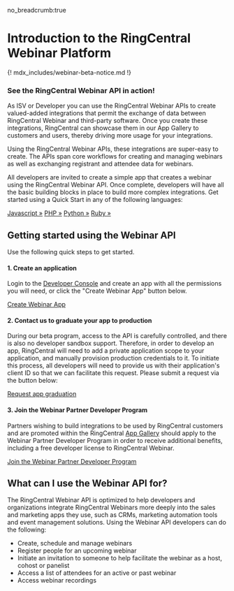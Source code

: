 no_breadcrumb:true

# Introduction to the RingCentral Webinar Platform

{! mdx_includes/webinar-beta-notice.md !}

<div class="jumbotron pt-1">
  <h3 class="h3 display-5">See the RingCentral Webinar API in action!</h3>
  <p class="lead">As ISV or Developer you can use the RingCentral Webinar APIs to create valued-added integrations that permit the exchange of data between RingCentral Webinar and third-party software. Once you create these integrations, RingCentral can showcase them in our App Gallery to customers and users, thereby driving more usage for your integrations.</p>
  <p class="lead">Using the RingCentral Webinar APIs, these integrations are super-easy to create. The APIs span core workflows for creating and managing webinars as well as exchanging registrant and attendee data for webinars.</p>
  <p>All developers are invited to create a simple app that creates a webinar using the RingCentral Webinar API. Once complete, developers will have all the basic building blocks in place to build more complex integrations. Get started using a Quick Start in any of the following languages:</p>
  <a href="quick-start/#Javascript" class="btn btn-light qs-link">Javascript &raquo;</a>
  <a href="quick-start/#PHP" class="btn btn-light qs-link">PHP &raquo;</a>
  <a href="quick-start/#Python" class="btn btn-light qs-link">Python &raquo;</a>
  <a href="quick-start/#Ruby" class="btn btn-light qs-link">Ruby &raquo;</a>
<!--  <a href="quick-start/#Java" class="btn btn-light qs-link">Java &raquo;</a>-->
</div>

## Getting started using the Webinar API

Use the following quick steps to get started.

#### 1. Create an application

Login to the [Developer Console](https://developers.ringcentral.com/login.html#/) and create an app with all the permissions you will need, or click the "Create Webinar App" button below. 
    
<a target="_new" href="https://developer.ringcentral.com/new-app?name=Webinar+Quick+Start+App&desc=A+simple+app+to+demo+creating+a+webinar+on+RingCentral&public=false&type=ServerOther&carriers=7710,7310,3420&permissions=EditWebinars,ReadWebinars&grantType=PersonalJWT&redirectUri=&utm_source=devguide&utm_medium=button&utm_campaign=quickstart" class="btn btn-primary">Create Webinar App</a>

#### 2. Contact us to graduate your app to production

During our beta program, access to the API is carefully controlled, and there is also no developer sandbox support. Therefore, in order to develop an app, RingCentral will need to add a private application scope to your application, and manually provision production credentials to it. To initiate this process, all developers will need to provide us with their application's client ID so that we can facilitate this request. Please submit a request via the button below:
    
<a target="_new" class="btn btn-primary" href="https://docs.google.com/forms/d/e/1FAIpQLSfwFYQLx2wTidwcGt3ZEkfnwvUIcrIdshEcH2EYQwTbZUeWyA/viewform?usp=sf_link">Request app graduation</a>

#### 3. Join the Webinar Partner Developer Program

Partners wishing to build integrations to be used by RingCentral customers and are promoted within the RingCentral [App Gallery](https://ringcentral.com/apps/) should apply to the Webinar Partner Developer Program in order to receive additional benefits, including a free developer license to RingCentral Webinar. 
    
<a target="_new" class="btn btn-primary" href="https://forms.gle/dMRNtnuFnonLQgsu7">Join the Webinar Partner Developer Program</a>

## What can I use the Webinar API for?

The RingCentral Webinar API is optimized to help developers and organizations integrate RingCentral Webinars more deeply into the sales and marketing apps they use, such as CRMs, marketing automation tools and event management solutions. Using the Webinar API developers can do the following:

* Create, schedule and manage webinars
* Register people for an upcoming webinar
* Initiate an invitation to someone to help facilitate the webinar as a host, cohost or panelist
* Access a list of attendees for an active or past webinar
* Access webinar recordings



